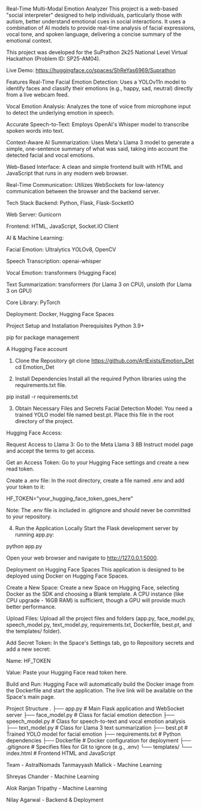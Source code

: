 Real-Time Multi-Modal Emotion Analyzer
This project is a web-based "social interpreter" designed to help individuals, particularly those with autism, better understand emotional cues in social interactions. It uses a combination of AI models to provide real-time analysis of facial expressions, vocal tone, and spoken language, delivering a concise summary of the emotional context.

This project was developed for the SuPrathon 2k25 National Level Virtual Hackathon (Problem ID: SP25-AM04).

Live Demo: https://huggingface.co/spaces/ShReYas6969/Suprathon

Features
Real-Time Facial Emotion Detection: Uses a YOLOv11n model to identify faces and classify their emotions (e.g., happy, sad, neutral) directly from a live webcam feed.

Vocal Emotion Analysis: Analyzes the tone of voice from microphone input to detect the underlying emotion in speech.

Accurate Speech-to-Text: Employs OpenAI's Whisper model to transcribe spoken words into text.

Context-Aware AI Summarization: Uses Meta's Llama 3 model to generate a simple, one-sentence summary of what was said, taking into account the detected facial and vocal emotions.

Web-Based Interface: A clean and simple frontend built with HTML and JavaScript that runs in any modern web browser.

Real-Time Communication: Utilizes WebSockets for low-latency communication between the browser and the backend server.

Tech Stack
Backend: Python, Flask, Flask-SocketIO

Web Server: Gunicorn

Frontend: HTML, JavaScript, Socket.IO Client

AI & Machine Learning:

Facial Emotion: Ultralytics YOLOv8, OpenCV

Speech Transcription: openai-whisper

Vocal Emotion: transformers (Hugging Face)

Text Summarization: transformers (for Llama 3 on CPU), unsloth (for Llama 3 on GPU)

Core Library: PyTorch

Deployment: Docker, Hugging Face Spaces

Project Setup and Installation
Prerequisites
Python 3.9+

pip for package management

A Hugging Face account

1. Clone the Repository
git clone https://github.com/ArtExists/Emotion_Det
cd Emotion_Det

2. Install Dependencies
Install all the required Python libraries using the requirements.txt file.

pip install -r requirements.txt

3. Obtain Necessary Files and Secrets
Facial Detection Model: You need a trained YOLO model file named best.pt. Place this file in the root directory of the project.

Hugging Face Access:

Request Access to Llama 3: Go to the Meta Llama 3 8B Instruct model page and accept the terms to get access.

Get an Access Token: Go to your Hugging Face settings and create a new read token.

Create a .env file: In the root directory, create a file named .env and add your token to it:

HF_TOKEN="your_hugging_face_token_goes_here"

Note: The .env file is included in .gitignore and should never be committed to your repository.

4. Run the Application Locally
Start the Flask development server by running app.py:

python app.py

Open your web browser and navigate to http://127.0.0.1:5000.

Deployment on Hugging Face Spaces
This application is designed to be deployed using Docker on Hugging Face Spaces.

Create a New Space: Create a new Space on Hugging Face, selecting Docker as the SDK and choosing a Blank template. A CPU instance (like CPU upgrade - 16GB RAM) is sufficient, though a GPU will provide much better performance.

Upload Files: Upload all the project files and folders (app.py, face_model.py, speech_model.py, text_model.py, requirements.txt, Dockerfile, best.pt, and the templates/ folder).

Add Secret Token: In the Space's Settings tab, go to Repository secrets and add a new secret:

Name: HF_TOKEN

Value: Paste your Hugging Face read token here.

Build and Run: Hugging Face will automatically build the Docker image from the Dockerfile and start the application. The live link will be available on the Space's main page.

Project Structure
.
├── app.py                  # Main Flask application and WebSocket server
├── face_model.py           # Class for facial emotion detection
├── speech_model.py         # Class for speech-to-text and vocal emotion analysis
├── text_model.py           # Class for Llama 3 text summarization
├── best.pt                 # Trained YOLO model for facial emotion
├── requirements.txt        # Python dependencies
├── Dockerfile              # Docker configuration for deployment
├── .gitignore              # Specifies files for Git to ignore (e.g., .env)
└── templates/
    └── index.html          # Frontend HTML and JavaScript

Team - AstralNomads
Tanmayyash Mallick - Machine Learning

Shreyas Chander - Machine Learning

Alok Ranjan Tripathy - Machine Learning

Nilay Agarwal - Backend & Deployment
